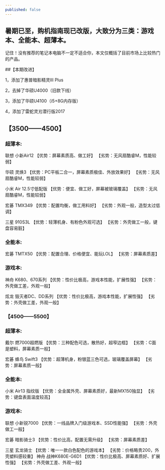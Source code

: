 ```yaml
---
published: false
---
```

## 暑期已至，购机指南现已改版，大致分为三类：游戏本、全能本、超薄本。
记住！没有推荐的笔记本电脑不一定不适合你，本文仅概括了目前市场上比较热门的产品。

##【本期改进】

1，添加了惠普暗影精灵III Plus

2，去掉了华硕U4000（旧款下线）

3，添加了华硕U4100（i5+8G内存版）

4，添加了雷蛇灵刃潜行版2017


## 【3500——4500】


### 超薄本:


联想 小新Air12
【优势：屏幕素质高、做工好】
【劣势：无风扇酷睿M，性能较弱】

华硕 灵焕3
【优势：PC平板二合一，屏幕素质极佳、外放效果好】
【劣势：无风扇酷睿M，性能较弱】

小米 Air 12.5寸低配版
【优势：便宜、做工好，屏幕被玻璃覆盖】
【劣势：无风扇酷睿M，性能较弱】

宏碁 TMX349
【优势：配置均衡，做工用料好】
【劣势：外观一般，造型太过低调】

三星 910S3L
【优势：轻薄机身、有粉色外观可选】
【劣势：外壳做工一般，键盘容易脏】


### 全能本:

宏碁 TMTX50
【优势：配置合理、价格便宜、能玩LOL】
【劣势：屏幕素质差】

### 游戏本:


神舟 K680、670系列
【优势：性价比极高，游戏本性能，扩展性强】
【劣势：外壳做工差，外观一般】

炫龙 毁灭者DC、DD系列
【优势：性价比极高，游戏本性能，扩展性强】
【劣势：外壳做工差，外观一般】


### 【4500——5500】

### 超薄本:

戴尔 燃7000超燃版
【优势：三种配色可选，散热好，超窄边框】
【劣势：C面是塑料，屏幕素质一般】

宏碁 蜂鸟 Swift3
【优势：超薄机身，粉银蓝三色可选，玻璃覆盖屏幕】
【劣势：屏幕素质一般】

### 全能本:

小米 Air13 指纹版
【优势：全金属外壳、屏幕素质好，最新MX150独显】
【劣势：键盘表面温度较高】

### 游戏本:

联想 小新锐7000
【优势：一线品牌入门级游戏本、SSD性能强】
【劣势：外壳做工一般】

宏碁 暗影骑士3
【优势：性价比高，配置无需升级】
【劣势：屏幕素质差】

三星 玄龙骑士
【优势：唯一一款白色配色的游戏本】
【劣势：价格略贵200，外壳塑料感较重】
神舟 战神K680E-G6D1
【优势：性价比极高、屏幕素质好、扩展性强】
【劣势：外壳做工差、外观一般】




